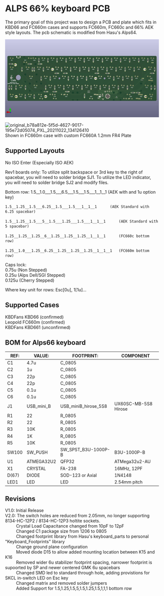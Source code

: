 ALPS 66% keyboard PCB
=====================
The primary goal of this project was to design a PCB and plate which fits in KBD66 and FC660m cases and supports FC660m, FC660c and 66% AEK style layouts.
The pcb schematic is modified from Hasu's Alps64.

![alps66_pcb](https://github.com/AndrewBDavis/Alps66/blob/master/alps66_pcb.jpg)

![original_b78a812e-5f5d-4627-9017-195e72d05074_PXL_20211022_134126410](https://user-images.githubusercontent.com/39595668/158284196-30c5b18c-e798-4116-88bb-9f892bb77be8.jpg)
Shown in FC660m case with custom FC660A 1.2mm FR4 Plate

Supported Layouts
---------------
No ISO Enter (Especially ISO AEK)

Rev1 boards only:
	To utilize split backspace or 3rd key to the right of spacebar, you will need to solder bridge SJ1.
	To utilize the LED indicator, you will need to solder bridge SJ2 and modify files. 


Bottom row:
	1.5__1.0___1.5___6.5___1.5___1.5___1__1__1		(AEK with and 1u option key)

	1.5__1.25__1.5___6.25__1.5___1.5___1__1__1		(AEK Standard with 6.25 spacebar)

	1.5__1.25__1.5___5__1.5___1.25___1.5___1__1__1		(AEK Standard with 5 spacebar)
	
	1.25__1.25__1.25__6__1.25__1.25__1.25__1__1__1		(FC660c bottom row)
	
	1.25__1.0___1.25__6.25__1.25__1.25__1.25__1__1__1	(FC660m bottom row)
 
 
Caps lock:  
	0.75u  (Non Stepped)  
	0.25u  (Alps Dell/SGI Stepped)  
	0.125u (Cherry Stepped)  

Where key unit for rows: Esc[0u], 1[1u]...


Supported Cases
-------------
KBDFans KBD66 (confirmed)  
Leopold FC660m (confirmed)  
KBDFans KBD661 (unconfirmed)  

BOM for Alps66 keyboard                                                  
------------------
| REF:  | VALUE:     | FOOTPRINT:           | COMPONENT            |
|------ | ---------- | -------------------- | -------------------- |  
| C1    | 4.7u       | C_0805               |                      |
| C2    | 1u         | C_0805               |                      |     
| C3    | 22p        | C_0805               |                      |
| C4    | 22p        | C_0805               |                      |
| C5    | 0.1u       | C_0805               |                      |
| C6    | 0.1u       | C_0805               |                      |
| J1    | USB_mini_B | USB_miniB_hirose_5S8 | UX60SC-MB-5S8 Hirose |
| R1    | 22         | R_0805               |                      |
| R2    | 22         | R_0805               |                      |
| R3    | 10K        | R_0805               |                      |
| R4    | 1K         | R_0805               |                      |
| R5    | 10K        | R_0805               |                      |
| SW100 | SW_PUSH    | SW_SPST_B3U-1000P-B  | B3U-1000P-B          |
| U1    | ATMEGA32U2 | QFP32                | ATMega32u2-AU        | 
| X1    | CRYSTAL    | FA-238               | 16MHz, 12PF          |
| D(67) | DIODE      | SOD-123 or Axial     | 1N4148               |
| LED1  | LED        | LED                  | 2.54mm pitch         |

Revisions
-------------
V1.0: 	Initial Release  
V2.0: 	The switch holes are reduced from 2.05mm, no longer supporting 8134-HC-12P2 / 8134-HC-12P3 holtite sockets.  
&emsp;&emsp;&nbsp;&nbsp;Crystal Load Capacitance changed from 10pF to 12pF  
&emsp;&emsp;&nbsp;&nbsp;Changed C1 package size from 1206 to 0805  
&emsp;&emsp;&nbsp;&nbsp;Changed footprint library from Hasu's keyboard_parts to personal "Keyboard_Footprints" library  
&emsp;&emsp;&nbsp;&nbsp;Change ground plane configuration  
&emsp;&emsp;&nbsp;&nbsp;Moved diode D15 to allow added mounting location between K15 and K16  
&emsp;&emsp;&nbsp;&nbsp;Removed wider 6u stabilizer footprint spacing, narrower footprint is supoorted by SP and newer centered GMK 6u spacebars  
&emsp;&emsp;&nbsp;&nbsp;Changed SMD led to standard through hole, adding provistions for SKCL in-switch LED on Esc key  
&emsp;&emsp;&nbsp;&nbsp;Changed matrix and removed solder jumpers  
&emsp;&emsp;&nbsp;&nbsp;Added Support for 1.5,1.25,1.5,5,1.5,1.25,1.5,1,1,1 bottom row  
